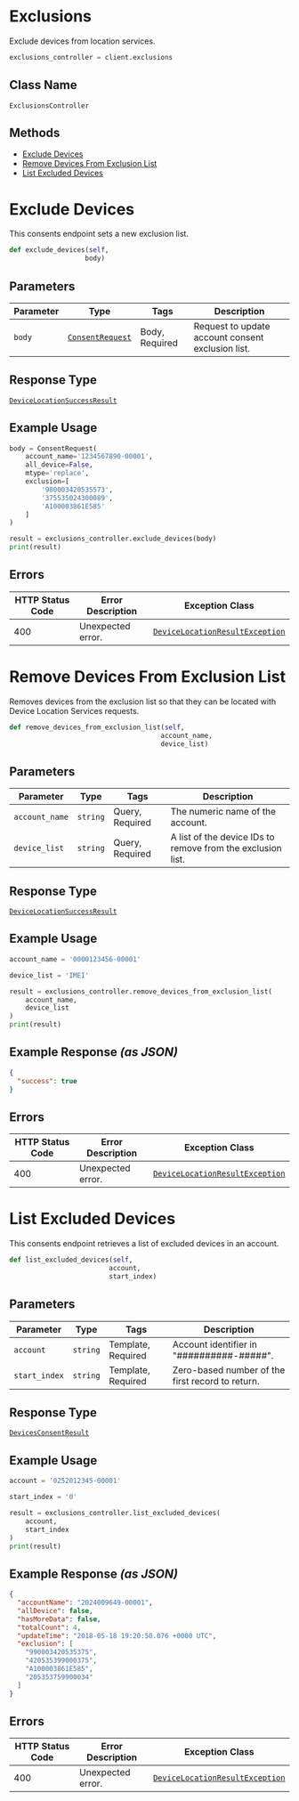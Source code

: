 # Exclusions

Exclude devices from location services.

```python
exclusions_controller = client.exclusions
```

## Class Name

`ExclusionsController`

## Methods

* [Exclude Devices](../../doc/controllers/exclusions.md#exclude-devices)
* [Remove Devices From Exclusion List](../../doc/controllers/exclusions.md#remove-devices-from-exclusion-list)
* [List Excluded Devices](../../doc/controllers/exclusions.md#list-excluded-devices)


# Exclude Devices

This consents endpoint sets a new exclusion list.

```python
def exclude_devices(self,
                   body)
```

## Parameters

| Parameter | Type | Tags | Description |
|  --- | --- | --- | --- |
| `body` | [`ConsentRequest`](../../doc/models/consent-request.md) | Body, Required | Request to update account consent exclusion list. |

## Response Type

[`DeviceLocationSuccessResult`](../../doc/models/device-location-success-result.md)

## Example Usage

```python
body = ConsentRequest(
    account_name='1234567890-00001',
    all_device=False,
    mtype='replace',
    exclusion=[
        '980003420535573',
        '375535024300089',
        'A100003861E585'
    ]
)

result = exclusions_controller.exclude_devices(body)
print(result)
```

## Errors

| HTTP Status Code | Error Description | Exception Class |
|  --- | --- | --- |
| 400 | Unexpected error. | [`DeviceLocationResultException`](../../doc/models/device-location-result-exception.md) |


# Remove Devices From Exclusion List

Removes devices from the exclusion list so that they can be located with Device Location Services requests.

```python
def remove_devices_from_exclusion_list(self,
                                      account_name,
                                      device_list)
```

## Parameters

| Parameter | Type | Tags | Description |
|  --- | --- | --- | --- |
| `account_name` | `string` | Query, Required | The numeric name of the account. |
| `device_list` | `string` | Query, Required | A list of the device IDs to remove from the exclusion list. |

## Response Type

[`DeviceLocationSuccessResult`](../../doc/models/device-location-success-result.md)

## Example Usage

```python
account_name = '0000123456-00001'

device_list = 'IMEI'

result = exclusions_controller.remove_devices_from_exclusion_list(
    account_name,
    device_list
)
print(result)
```

## Example Response *(as JSON)*

```json
{
  "success": true
}
```

## Errors

| HTTP Status Code | Error Description | Exception Class |
|  --- | --- | --- |
| 400 | Unexpected error. | [`DeviceLocationResultException`](../../doc/models/device-location-result-exception.md) |


# List Excluded Devices

This consents endpoint retrieves a list of excluded devices in an account.

```python
def list_excluded_devices(self,
                         account,
                         start_index)
```

## Parameters

| Parameter | Type | Tags | Description |
|  --- | --- | --- | --- |
| `account` | `string` | Template, Required | Account identifier in "##########-#####". |
| `start_index` | `string` | Template, Required | Zero-based number of the first record to return. |

## Response Type

[`DevicesConsentResult`](../../doc/models/devices-consent-result.md)

## Example Usage

```python
account = '0252012345-00001'

start_index = '0'

result = exclusions_controller.list_excluded_devices(
    account,
    start_index
)
print(result)
```

## Example Response *(as JSON)*

```json
{
  "accountName": "2024009649-00001",
  "allDevice": false,
  "hasMoreData": false,
  "totalCount": 4,
  "updateTime": "2018-05-18 19:20:50.076 +0000 UTC",
  "exclusion": [
    "990003420535375",
    "420535399000375",
    "A100003861E585",
    "205353759900034"
  ]
}
```

## Errors

| HTTP Status Code | Error Description | Exception Class |
|  --- | --- | --- |
| 400 | Unexpected error. | [`DeviceLocationResultException`](../../doc/models/device-location-result-exception.md) |

